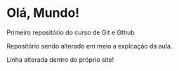 # Olá, Mundo!
 Primeiro repositório do curso de Git e Gthub

 Repositório sendo alterado em meio a explcação da aula.


Linha alterada dentro do próprio site!
